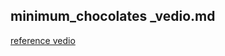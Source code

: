 ## minimum_chocolates _vedio.md



[reference vedio]( https://drive.google.com/drive/folders/1TLguwUckCS6UtuYAX1XTK_a2tMH-puzC?usp=sharing)

